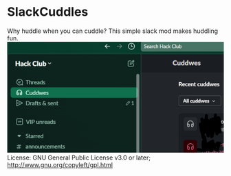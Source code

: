 # SlackCuddles
Why huddle when you can cuddle? This simple slack mod makes huddling fun.
![](image.PNG)
License: GNU General Public License v3.0 or later; http://www.gnu.org/copyleft/gpl.html

